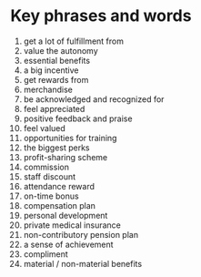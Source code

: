 # Key phrases and words
1. get a lot of fulfillment from
2. value the autonomy
3. essential benefits
4. a big incentive
5. get rewards from
6. merchandise
7. be acknowledged and recognized for
8. feel appreciated
9. positive feedback and praise
10. feel valued
11. opportunities for training
12. the biggest perks
13. profit-sharing scheme
14. commission
15. staff discount
16. attendance reward
17. on-time bonus
18. compensation plan
19. personal development
20. private medical insurance
21. non-contributory pension plan
22. a sense of achievement
23. compliment
24. material / non-material benefits

